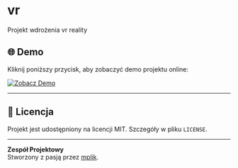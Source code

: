 # vr
Projekt wdrożenia vr reality
## 🌐 Demo

Kliknij poniższy przycisk, aby zobaczyć demo projektu online:

[![Zobacz Demo]( https://horizon.meta.com/world/655360014327380/?hwsh=G0ROpdMods )](https://mplik.github.io/vr/)

---

## 📄 Licencja

Projekt jest udostępniony na licencji MIT. Szczegóły w pliku `LICENSE`.

---

**Zespół Projektowy**  
Stworzony z pasją przez [mplik](https://github.com/mplik).